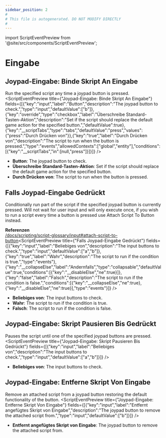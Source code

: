 ```yaml
---
sidebar_position: 2
#
# This file is autogenerated. DO NOT MODIFY DIRECTLY
#
---
```


import ScriptEventPreview from '@site/src/components/ScriptEventPreview';

# Eingabe

## Joypad-Eingabe: Binde Skript An Eingabe
Run the specified script any time a joypad button is pressed.
<ScriptEventPreview title={"Joypad-Eingabe: Binde Skript An Eingabe"} fields={[{"key":"input","label":"Button","description":"The joypad button to check.","type":"input","defaultValue":["b"]},{"key":"override","type":"checkbox","label":"Überschreibe Standard-Tasten-Aktion","description":"Set if the script should replace the default game action for the specified button.","defaultValue":true},{"key":"__scriptTabs","type":"tabs","defaultValue":"press","values":{"press":"Durch Drücken von"}},{"key":"true","label":"Durch Drücken von","description":"The script to run when the button is pressed.","type":"events","allowedContexts":["global","entity"],"conditions":[{"key":"__scriptTabs","in":[null,"press"]}]}]} />

- **Button**: The joypad button to check.  
- **Überschreibe Standard-Tasten-Aktion**: Set if the script should replace the default game action for the specified button.  
- **Durch Drücken von**: The script to run when the button is pressed.  

## Falls Joypad-Eingabe Gedrückt
Conditionally run part of the script if the specified joypad button is currently pressed. Will not wait for user input and will only execute once, if you wish to run a script every time a button is pressed use Attach Script To Button instead.

**Referenzen**  
[/docs/scripting/script-glossary/input#attach-script-to-button](/docs/scripting/script-glossary/input#attach-script-to-button)<ScriptEventPreview title={"Falls Joypad-Eingabe Gedrückt"} fields={[{"key":"input","label":"Beliebiges von","description":"The input buttons to check.","type":"input","defaultValue":["a","b"]},{"key":"true","label":"Wahr","description":"The script to run if the condition is true.","type":"events"},{"key":"__collapseElse","label":"Andernfalls","type":"collapsable","defaultValue":true,"conditions":[{"key":"__disableElse","ne":true}]},{"key":"false","label":"Falsch","description":"The script to run if the condition is false.","conditions":[{"key":"__collapseElse","ne":true},{"key":"__disableElse","ne":true}],"type":"events"}]} />

- **Beliebiges von**: The input buttons to check.  
- **Wahr**: The script to run if the condition is true.  
- **Falsch**: The script to run if the condition is false.  

## Joypad-Eingabe: Skript Pausieren Bis Gedrückt
Pauses the script until one of the specified joypad buttons are pressed.
<ScriptEventPreview title={"Joypad-Eingabe: Skript Pausieren Bis Gedrückt"} fields={[{"key":"input","label":"Beliebiges von","description":"The input buttons to check.","type":"input","defaultValue":["a","b"]}]} />

- **Beliebiges von**: The input buttons to check.  

## Joypad-Eingabe: Entferne Skript Von Eingabe
Remove an attached script from a joypad button restoring the default functionality of the button.
<ScriptEventPreview title={"Joypad-Eingabe: Entferne Skript Von Eingabe"} fields={[{"key":"input","label":"Entfernt angefügtes Skript von Eingabe","description":"The joypad button to remove the attached script from.","type":"input","defaultValue":["b"]}]} />

- **Entfernt angefügtes Skript von Eingabe**: The joypad button to remove the attached script from.  

